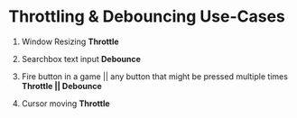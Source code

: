 # Throttling & Debouncing Use-Cases

1. Window Resizing **Throttle**

1. Searchbox text input **Debounce**

1. Fire button in a game || any button that might be pressed multiple times **Throttle || Debounce**

1. Cursor moving **Throttle**
